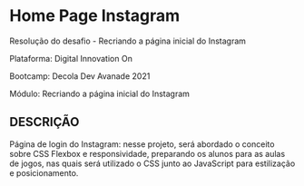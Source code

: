 # Home Page Instagram

Resolução do desafio - Recriando a página inicial do Instagram

Plataforma: Digital Innovation On

Bootcamp: Decola Dev Avanade 2021

Módulo: Recriando a página inicial do Instagram

## DESCRIÇÃO

Página de login do Instagram: nesse projeto, será abordado o conceito sobre CSS Flexbox e responsividade, preparando os alunos para as aulas de jogos, nas quais será utilizado o CSS junto ao JavaScript para estilização e posicionamento.
